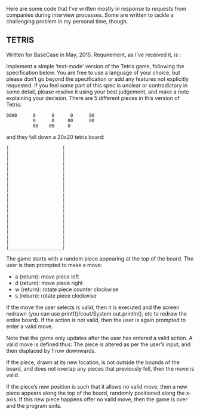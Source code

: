 Here are some code that I've written mostly in response to requests from companies during interview processes. Some are written to tackle a challenging problem in my personal time, though.

TETRIS
------
Written for BaseCase in May, 2015. Requirement, as I've received it, is :

Implement a simple ‘text-mode’ version of the Tetris game, following the specification below. You are free to use a language of your choice, but please don’t go beyond the specification or add any features not explicitly requested.
If you feel some part of this spec is unclear or contradictory in some detail, please resolve it using your best judgement, and make a note explaining your decision.
There are 5 different pieces in this version of Tetris:

    0000      0      0      0      00 
              0      0     00      00
              00    00     0
        
and they fall down a 20x20 tetris board:

    |                    |
    |                    |
    |                    |
    |                    |
    |                    |
    |                    |
    |                    |
    |                    |
    |                    |
    |                    |
    |                    |
    |                    |
    |                    |
    |                    |
    |                    |
    |                    |
    |                    |
    |                    |
    |                    |
    |____________________|
    
The game starts with a random piece appearing at the top of the board. The user is then prompted to make a move:
* a (return): move piece left
* d (return): move piece right
* w (return): rotate piece counter clockwise
* s (return): rotate piece clockwise

If the move the user selects is valid, then it is executed and the screen redrawn (you can use printf()/cout/System.out.println(), etc to redraw the entire board). If the action is not valid, then the user is again prompted to enter a valid move.

Note that the game only updates after the user has entered a valid action. A valid move is defined thus: The piece is altered as per the user’s input, and then displaced by 1 row downwards.

If the piece, drawn at its new location, is not outside the bounds of the board, and does not overlap any pieces that previously fell, then the move is valid.

If the piece’s new position is such that it allows no valid move, then a new piece appears along the top of the board, randomly positioned along the x-axis. If this new piece happens offer no valid move, then the game is over and the program exits.
